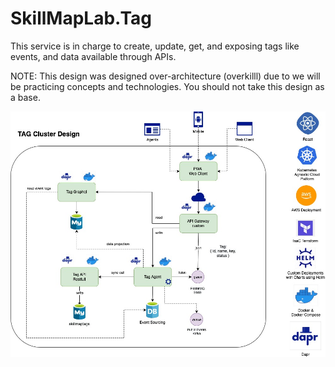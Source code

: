 # SkillMapLab.Tag

This service is in charge to create, update, get, and exposing tags like events, and data available through APIs.

NOTE: This design was designed over-architecture (overkilll) due to we will be practicing concepts and technologies. You should not take this design as a base.


![Esta es una imagen](https://github.com/SkillMapLab/SkillMapLab.Tag/blob/main/src/docs/design.architecture.jpg)
